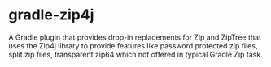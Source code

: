 # gradle-zip4j
A Gradle plugin that provides drop-in replacements for Zip and ZipTree that uses the Zip4j library to provide features like password protected zip files, split zip files, transparent zip64 which  not offered in typical Gradle Zip task.
